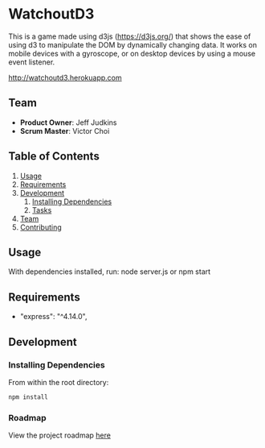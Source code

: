 # WatchoutD3

This is a game made using d3js (https://d3js.org/) that shows the ease of using d3 to manipulate the DOM by dynamically changing data.  It works on mobile devices with a gyroscope, or on desktop devices by using a mouse event listener.

http://watchoutd3.herokuapp.com

## Team

  - __Product Owner__: Jeff Judkins
  - __Scrum Master__: Victor Choi

## Table of Contents

1. [Usage](#Usage)
1. [Requirements](#requirements)
1. [Development](#development)
    1. [Installing Dependencies](#installing-dependencies)
    1. [Tasks](#tasks)
1. [Team](#team)
1. [Contributing](#contributing)

## Usage

With dependencies installed, run:
node server.js or npm start



## Requirements

- "express": "^4.14.0",



## Development

### Installing Dependencies

From within the root directory:

```sh
npm install
```


### Roadmap

View the project roadmap [here](https://github.com/fej-snikduj/watchoutgame/issues)

